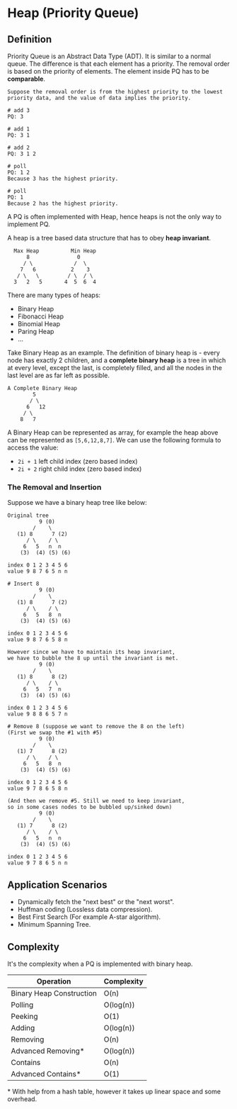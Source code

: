 # Heap (Priority Queue)

## Definition

Priority Queue is an Abstract Data Type (ADT). It is similar to a normal queue. The difference is that each element has a priority. The removal order is based on the priority of elements. The element inside PQ has to be **comparable**.

```
Suppose the removal order is from the highest priority to the lowest priority data, and the value of data implies the priority.

# add 3
PQ: 3

# add 1
PQ: 3 1

# add 2
PQ: 3 1 2

# poll
PQ: 1 2
Because 3 has the highest priority.

# poll
PQ: 1
Because 2 has the highest priority.
```

A PQ is often implemented with Heap, hence heaps is not the only way to implement PQ.

A heap is a tree based data structure that has to obey **heap invariant**.

```
  Max Heap          Min Heap
      8               0
     / \             /  \
    7   6           2    3
   / \   \         / \  / \
  3   2   5       4  5  6  4
```

There are many types of heaps:

- Binary Heap
- Fibonacci Heap
- Binomial Heap
- Paring Heap
- ...

Take Binary Heap as an example. The definition of binary heap is - every node has exactly 2 children, and a **complete binary heap** is a tree in which at every level, except the last, is completely filled, and all the nodes in the last level are as far left as possible.

```
A Complete Binary Heap
        5
       / \
      6   12
     / \
    8   7
```

A Binary Heap can be represented as array, for example the heap above can be represented as `[5,6,12,8,7]`. We can use the following formula to access the value:

- `2i + 1` left child index (zero based index)
- `2i + 2` right child index (zero based index)

### The Removal and Insertion

Suppose we have a binary heap tree like below:

```
Original tree
          9 (0)
        /    \
   (1) 8      7 (2)
      / \    / \
     6   5   n  n
    (3)  (4) (5) (6)

index 0 1 2 3 4 5 6
value 9 8 7 6 5 n n

# Insert 8
          9 (0)
        /    \
   (1) 8      7 (2)
      / \    / \
     6   5   8  n
    (3)  (4) (5) (6)

index 0 1 2 3 4 5 6
value 9 8 7 6 5 8 n

However since we have to maintain its heap invariant,
we have to bubble the 8 up until the invariant is met.
          9 (0)
        /    \
   (1) 8      8 (2)
      / \    / \
     6   5   7  n
    (3)  (4) (5) (6)

index 0 1 2 3 4 5 6
value 9 8 8 6 5 7 n

# Remove 8 (suppose we want to remove the 8 on the left)
(First we swap the #1 with #5)
          9 (0)
        /    \
   (1) 7      8 (2)
      / \    / \
     6   5   8  n
    (3)  (4) (5) (6)

index 0 1 2 3 4 5 6
value 9 7 8 6 5 8 n

(And then we remove #5. Still we need to keep invariant,
so in some cases nodes to be bubbled up/sinked down)
          9 (0)
        /    \
   (1) 7      8 (2)
      / \    / \
     6   5   n  n
    (3)  (4) (5) (6)

index 0 1 2 3 4 5 6
value 9 7 8 6 5 n n
```

## Application Scenarios

- Dynamically fetch the "next best" or the "next worst".
- Huffman coding (Lossless data compression).
- Best First Search (For example A-star algorithm).
- Minimum Spanning Tree.

## Complexity

It's the complexity when a PQ is implemented with binary heap.

| Operation                | Complexity |
| ------------------------ | ---------- |
| Binary Heap Construction | O(n)       |
| Polling                  | O(log(n))  |
| Peeking                  | O(1)       |
| Adding                   | O(log(n))  |
| Removing                 | O(n)       |
| Advanced Removing\*      | O(log(n))  |
| Contains                 | O(n)       |
| Advanced Contains\*      | O(1)       |

\* With help from a hash table, however it takes up linear space and some overhead.
